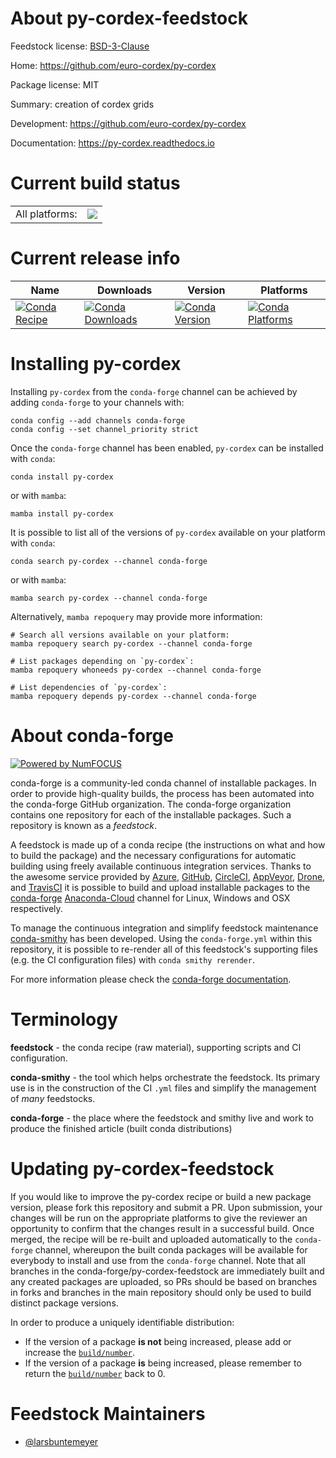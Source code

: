 About py-cordex-feedstock
=========================

Feedstock license: [BSD-3-Clause](https://github.com/conda-forge/py-cordex-feedstock/blob/main/LICENSE.txt)

Home: https://github.com/euro-cordex/py-cordex

Package license: MIT

Summary: creation of cordex grids

Development: https://github.com/euro-cordex/py-cordex

Documentation: https://py-cordex.readthedocs.io

Current build status
====================


<table><tr><td>All platforms:</td>
    <td>
      <a href="https://dev.azure.com/conda-forge/feedstock-builds/_build/latest?definitionId=14331&branchName=main">
        <img src="https://dev.azure.com/conda-forge/feedstock-builds/_apis/build/status/py-cordex-feedstock?branchName=main">
      </a>
    </td>
  </tr>
</table>

Current release info
====================

| Name | Downloads | Version | Platforms |
| --- | --- | --- | --- |
| [![Conda Recipe](https://img.shields.io/badge/recipe-py--cordex-green.svg)](https://anaconda.org/conda-forge/py-cordex) | [![Conda Downloads](https://img.shields.io/conda/dn/conda-forge/py-cordex.svg)](https://anaconda.org/conda-forge/py-cordex) | [![Conda Version](https://img.shields.io/conda/vn/conda-forge/py-cordex.svg)](https://anaconda.org/conda-forge/py-cordex) | [![Conda Platforms](https://img.shields.io/conda/pn/conda-forge/py-cordex.svg)](https://anaconda.org/conda-forge/py-cordex) |

Installing py-cordex
====================

Installing `py-cordex` from the `conda-forge` channel can be achieved by adding `conda-forge` to your channels with:

```
conda config --add channels conda-forge
conda config --set channel_priority strict
```

Once the `conda-forge` channel has been enabled, `py-cordex` can be installed with `conda`:

```
conda install py-cordex
```

or with `mamba`:

```
mamba install py-cordex
```

It is possible to list all of the versions of `py-cordex` available on your platform with `conda`:

```
conda search py-cordex --channel conda-forge
```

or with `mamba`:

```
mamba search py-cordex --channel conda-forge
```

Alternatively, `mamba repoquery` may provide more information:

```
# Search all versions available on your platform:
mamba repoquery search py-cordex --channel conda-forge

# List packages depending on `py-cordex`:
mamba repoquery whoneeds py-cordex --channel conda-forge

# List dependencies of `py-cordex`:
mamba repoquery depends py-cordex --channel conda-forge
```


About conda-forge
=================

[![Powered by
NumFOCUS](https://img.shields.io/badge/powered%20by-NumFOCUS-orange.svg?style=flat&colorA=E1523D&colorB=007D8A)](https://numfocus.org)

conda-forge is a community-led conda channel of installable packages.
In order to provide high-quality builds, the process has been automated into the
conda-forge GitHub organization. The conda-forge organization contains one repository
for each of the installable packages. Such a repository is known as a *feedstock*.

A feedstock is made up of a conda recipe (the instructions on what and how to build
the package) and the necessary configurations for automatic building using freely
available continuous integration services. Thanks to the awesome service provided by
[Azure](https://azure.microsoft.com/en-us/services/devops/), [GitHub](https://github.com/),
[CircleCI](https://circleci.com/), [AppVeyor](https://www.appveyor.com/),
[Drone](https://cloud.drone.io/welcome), and [TravisCI](https://travis-ci.com/)
it is possible to build and upload installable packages to the
[conda-forge](https://anaconda.org/conda-forge) [Anaconda-Cloud](https://anaconda.org/)
channel for Linux, Windows and OSX respectively.

To manage the continuous integration and simplify feedstock maintenance
[conda-smithy](https://github.com/conda-forge/conda-smithy) has been developed.
Using the ``conda-forge.yml`` within this repository, it is possible to re-render all of
this feedstock's supporting files (e.g. the CI configuration files) with ``conda smithy rerender``.

For more information please check the [conda-forge documentation](https://conda-forge.org/docs/).

Terminology
===========

**feedstock** - the conda recipe (raw material), supporting scripts and CI configuration.

**conda-smithy** - the tool which helps orchestrate the feedstock.
                   Its primary use is in the construction of the CI ``.yml`` files
                   and simplify the management of *many* feedstocks.

**conda-forge** - the place where the feedstock and smithy live and work to
                  produce the finished article (built conda distributions)


Updating py-cordex-feedstock
============================

If you would like to improve the py-cordex recipe or build a new
package version, please fork this repository and submit a PR. Upon submission,
your changes will be run on the appropriate platforms to give the reviewer an
opportunity to confirm that the changes result in a successful build. Once
merged, the recipe will be re-built and uploaded automatically to the
`conda-forge` channel, whereupon the built conda packages will be available for
everybody to install and use from the `conda-forge` channel.
Note that all branches in the conda-forge/py-cordex-feedstock are
immediately built and any created packages are uploaded, so PRs should be based
on branches in forks and branches in the main repository should only be used to
build distinct package versions.

In order to produce a uniquely identifiable distribution:
 * If the version of a package **is not** being increased, please add or increase
   the [``build/number``](https://docs.conda.io/projects/conda-build/en/latest/resources/define-metadata.html#build-number-and-string).
 * If the version of a package **is** being increased, please remember to return
   the [``build/number``](https://docs.conda.io/projects/conda-build/en/latest/resources/define-metadata.html#build-number-and-string)
   back to 0.

Feedstock Maintainers
=====================

* [@larsbuntemeyer](https://github.com/larsbuntemeyer/)

